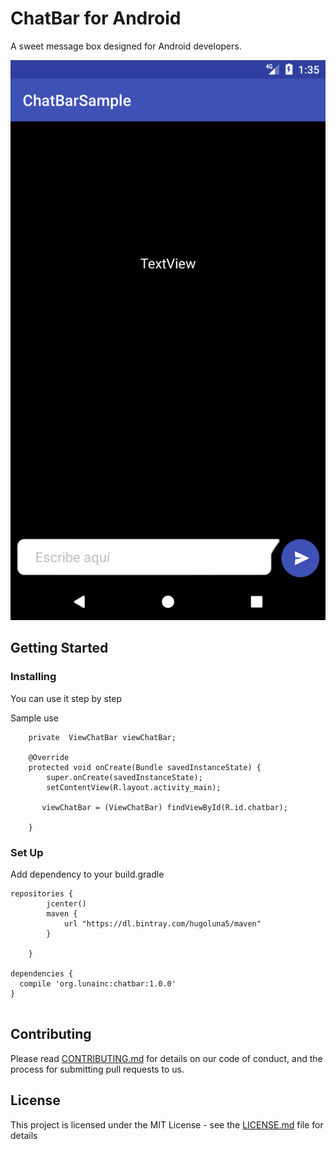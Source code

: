 # ChatBar for Android

A sweet message box designed for Android developers.

![ChatBar for Android](https://github.com/HugoLuna5/ChatBar/blob/master/app/1.png)

## Getting Started

### Installing

You can use it step by step

Sample use

```
    private  ViewChatBar viewChatBar;

    @Override
    protected void onCreate(Bundle savedInstanceState) {
        super.onCreate(savedInstanceState);
        setContentView(R.layout.activity_main);

       viewChatBar = (ViewChatBar) findViewById(R.id.chatbar);

    }
```

### Set Up

Add dependency to your build.gradle

```
repositories {
        jcenter()
        maven {
            url "https://dl.bintray.com/hugoluna5/maven"
        }

    }
    
dependencies {
  compile 'org.lunainc:chatbar:1.0.0'
}
    
```

## Contributing

Please read [CONTRIBUTING.md](CONTRIBUTING.md) for details on our code of conduct, and the process for submitting pull requests to us.

## License

This project is licensed under the MIT License - see the [LICENSE.md](LICENSE.md) file for details
